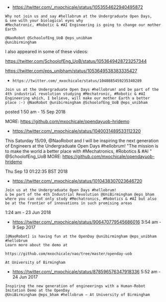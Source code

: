 

* https://twitter.com/_mxochicale/status/1053554622940495872


```
Why not join us and say #hellobrum at the Undergraduate Open Days, 
& see with your biological eyes why 
#Mechatronic, #Robotic & #AI Engineering is going to change our mother Earth

@NaoRobot @SchoolofEng_UoB @eps_unibham 
@unibirmingham 
```



I also appeared in some of these videos:

https://twitter.com/SchoolofEng_UoB/status/1053649428723257344  

https://twitter.com/eps_unibham/status/1053649538383335427  






* `https://twitter.com/_mxochicale/status/1040885459235340289`


```
Join us at the Undergraduate Open Days #hellobrum! and be part of the 4th industrial revolution studying #Mechatronic, #Robotic & #AI Engineering which, I believe, will make our mother Earth a better place :-) @NaoRobot @unibirmingham @SchoolofEng_UoB @eps_unibham

```
posted  1:50 am - 15 Sep 2018


MORE: https://github.com/mxochicale/opendayuob-hridemo





* https://twitter.com/_mxochicale/status/1040031489533112320 

This Saturday 15/09, @NaoRobot and I will be inspiring the next generation of Engineers at the Undergraduate Open Days #hellobrum!  "The mission is to make the world a better place with #Mechatronics, #Robotics & #AI " @SchoolofEng_UoB 
MORE: https://github.com/mxochicale/opendayuob-hridemo

Thu Sep 13 01:22:35 BST 2018






* https://twitter.com/_mxochicale/status/1010438307023646720

```
Join us at the Undergraduate Open Days #hellobrum! 
& be part of the 4th Industrial Revolution @UniBirmingham @eps_bham 
where you can not only study #Mechatronics, #Robotics & #AI but also 
be at the frontier of innovations in such promising areas

```
1:24 am - 23 Jun 2018




* https://twitter.com/_mxochicale/status/906470779545686016
3:54 am - 9 Sep 2017 
```
[@NaoRobot] is having fun at the OpenDay @unibirmingham @eps_unibham #hellobrum 
Learn more about the demo at 

https://github.com/mxochicale/nao/tree/master/openday-uob

At University of Birmingham
```



* https://twitter.com/_mxochicale/status/878596576347918336
5:52 am - 24 Jun 2017

```
Inspiring the new generation of engineerings with a Human-Robot Imitation Demo at the OpenDay 
@UniBirmingham @eps_bham #hellobrum – At University of Birmingham

```


